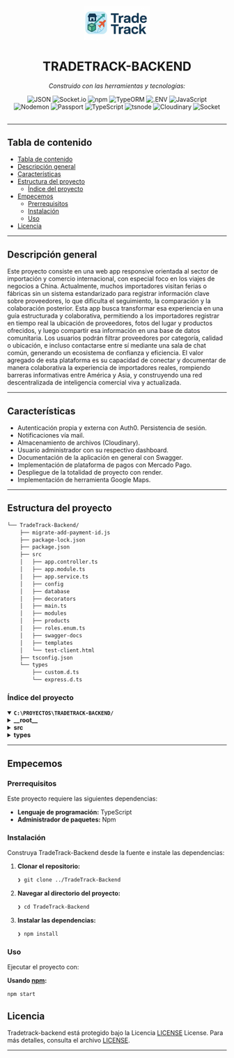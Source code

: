 <div id="top">

<!-- HEADER STYLE: CLASSIC -->
<div align="center">

<img src="/assets/tradeTrack (1).png" width="30%" style="position: relative; top: 0; right: 0;" alt="Project Logo"/>

# TRADETRACK-BACKEND

<em></em>

<!-- BADGES -->
<!-- local repository, no metadata badges. -->

<em>Construido con las herramientas y tecnologías:</em>

<img src="https://img.shields.io/badge/JSON-000000.svg?style=default&logo=JSON&logoColor=white" alt="JSON">
<img src="https://img.shields.io/badge/Socket.io-010101.svg?style=default&logo=socketdotio&logoColor=white" alt="Socket.io">
<img src="https://img.shields.io/badge/npm-CB3837.svg?style=default&logo=npm&logoColor=white" alt="npm">
<img src="https://img.shields.io/badge/TypeORM-FE0803.svg?style=default&logo=TypeORM&logoColor=white" alt="TypeORM">
<img src="https://img.shields.io/badge/.ENV-ECD53F.svg?style=default&logo=dotenv&logoColor=black" alt=".ENV">
<img src="https://img.shields.io/badge/JavaScript-F7DF1E.svg?style=default&logo=JavaScript&logoColor=black" alt="JavaScript">
<br>
<img src="https://img.shields.io/badge/Nodemon-76D04B.svg?style=default&logo=Nodemon&logoColor=white" alt="Nodemon">
<img src="https://img.shields.io/badge/Passport-34E27A.svg?style=default&logo=Passport&logoColor=white" alt="Passport">
<img src="https://img.shields.io/badge/TypeScript-3178C6.svg?style=default&logo=TypeScript&logoColor=white" alt="TypeScript">
<img src="https://img.shields.io/badge/tsnode-3178C6.svg?style=default&logo=ts-node&logoColor=white" alt="tsnode">
<img src="https://img.shields.io/badge/Cloudinary-3448C5.svg?style=default&logo=Cloudinary&logoColor=white" alt="Cloudinary">
<img src="https://img.shields.io/badge/Socket-C93CD7.svg?style=default&logo=Socket&logoColor=white" alt="Socket">

</div>
<br>

---

## Tabla de contenido

- [Tabla de contenido](#table-of-contents)
- [Descripción general](#overview)
- [Características](#features)
- [Estructura del proyecto](#project-structure)
  - [Índice del proyecto](#project-index)
- [Empecemos](#getting-started)
  - [Prerrequisitos](#prerequisites)
  - [Instalación](#installation)
  - [Uso](#usage)
- [Licencia](#license)

---

## Descripción general
Este proyecto consiste en una web app responsive orientada al sector de importación y comercio internacional, con especial foco en los viajes de negocios a China. Actualmente, muchos importadores visitan ferias o fábricas sin un sistema estandarizado para registrar información clave sobre proveedores, lo que dificulta el seguimiento, la comparación y la colaboración posterior. Esta app busca transformar esa experiencia en una guía estructurada y colaborativa, permitiendo a los importadores registrar en tiempo real la ubicación de proveedores, fotos del lugar y productos ofrecidos, y luego compartir esa información en una base de datos comunitaria. Los usuarios podrán filtrar proveedores por categoría, calidad o ubicación, e incluso contactarse entre sí mediante una sala de chat común, generando un ecosistema de confianza y eficiencia. El valor agregado de esta plataforma es su capacidad de conectar y documentar de manera colaborativa la experiencia de importadores reales, rompiendo barreras informativas entre América y Asia, y construyendo una red descentralizada de inteligencia comercial viva y actualizada.

---

## Características

- Autenticación propia y externa con Auth0. Persistencia de sesión.
- Notificaciones vía mail.
- Almacenamiento de archivos (Cloudinary).
- Usuario administrador con su respectivo dashboard.
- Documentación de la aplicación en general con Swagger.
- Implementación de plataforma de pagos con Mercado Pago.
- Despliegue de la totalidad de proyecto con render.
- Implementación de herramienta Google Maps.

---

## Estructura del proyecto

```sh
└── TradeTrack-Backend/
    ├── migrate-add-payment-id.js
    ├── package-lock.json
    ├── package.json
    ├── src
    │   ├── app.controller.ts
    │   ├── app.module.ts
    │   ├── app.service.ts
    │   ├── config
    │   ├── database
    │   ├── decorators
    │   ├── main.ts
    │   ├── modules
    │   ├── products
    │   ├── roles.enum.ts
    │   ├── swagger-docs
    │   ├── templates
    │   └── test-client.html
    ├── tsconfig.json
    └── types
        ├── custom.d.ts
        └── express.d.ts
```

### Índice del proyecto

<details open>
	<summary><b><code>C:\PROYECTOS\TRADETRACK-BACKEND/</code></b></summary>
	<!-- __root__ Submodule -->
	<details>
		<summary><b>__root__</b></summary>
		<blockquote>
			<div class='directory-path' style='padding: 8px 0; color: #666;'>
				<code><b>⦿ __root__</b></code>
			<table style='width: 100%; border-collapse: collapse;'>
			<thead>
				<tr style='background-color: #f8f9fa;'>
					<th style='width: 30%; text-align: left; padding: 8px;'>File Name</th>
					<th style='text-align: left; padding: 8px;'>Summary</th>
				</tr>
			</thead>
				<tr style='border-bottom: 1px solid #eee;'>
					<td style='padding: 8px;'><b><a href='C:\Proyectos\TradeTrack-Backend/blob/master/migrate-add-payment-id.js'>migrate-add-payment-id.js</a></b></td>
					<td style='padding: 8px;'>- The script migrates the <code>subscriptions</code> database table by adding a new column named <code>mercadoPagoPaymentId</code><br>- It connects to a PostgreSQL database, checks for the columns existence, and adds it if necessary<br>- The script manages database connections, providing logging for successful completion or error handling<br>- Its a database migration script within a larger application using TypeORM.</td>
				</tr>
				<tr style='border-bottom: 1px solid #eee;'>
					<td style='padding: 8px;'><b><a href='C:\Proyectos\TradeTrack-Backend/blob/master/package-lock.json'>package-lock.json</a></b></td>
					<td style='padding: 8px;'>- The <code>package-lock.json</code> file manages dependencies for the backend-pi project (version 1.0.0)<br>- It ensures that the project uses specific versions of Node.js packages like NestJS (for building the backend application), and related modules for features such as email sending (@nestjs-modules/mailer), configuration (@nestjs/config), JWT authentication (@nestjs/jwt), and Passport authentication (@nestjs/passport)<br>- This file is crucial for maintaining consistent and reproducible builds across different environments.</td>
				</tr>
				<tr style='border-bottom: 1px solid #eee;'>
					<td style='padding: 8px;'><b><a href='C:\Proyectos\TradeTrack-Backend/blob/master/package.json'>package.json</a></b></td>
					<td style='padding: 8px;'>- Package.json` manages the backend-pi NestJS API project<br>- It defines project metadata, dependencies for building and running the application (including database interaction, authentication, email, and payment processing libraries), and scripts for development tasks like building, testing, and starting the server in various modes (development, production, and debug)<br>- The file ensures consistent project setup and execution across different environments.</td>
				</tr>
				<tr style='border-bottom: 1px solid #eee;'>
					<td style='padding: 8px;'><b><a href='C:\Proyectos\TradeTrack-Backend/blob/master/tsconfig.json'>tsconfig.json</a></b></td>
					<td style='padding: 8px;'>- Tsconfig.json<code> configures the TypeScript compiler for the project<br>- It specifies compilation targets, output directory, module system, and enables features like decorators and source maps<br>- Importantly, it sets up path aliases for easier module referencing within the </code>src<code> directory, leveraging </code>tsconfig-paths` for enhanced development workflow<br>- The configuration ensures efficient and consistent code compilation and execution.</td>
				</tr>
			</table>
		</blockquote>
	</details>
	<!-- src Submodule -->
	<details>
		<summary><b>src</b></summary>
		<blockquote>
			<div class='directory-path' style='padding: 8px 0; color: #666;'>
				<code><b>⦿ src</b></code>
			<table style='width: 100%; border-collapse: collapse;'>
			<thead>
				<tr style='background-color: #f8f9fa;'>
					<th style='width: 30%; text-align: left; padding: 8px;'>File Name</th>
					<th style='text-align: left; padding: 8px;'>Summary</th>
				</tr>
			</thead>
				<tr style='border-bottom: 1px solid #eee;'>
					<td style='padding: 8px;'><b><a href='C:\Proyectos\TradeTrack-Backend/blob/master/src\app.controller.ts'>app.controller.ts</a></b></td>
					<td style='padding: 8px;'>- The <code>AppController</code> serves as the main entry point for the NestJS application<br>- It exposes a root endpoint returning a greeting, sourced from the <code>AppService</code>, and a health check endpoint providing application status, timestamp, and uptime<br>- This controller manages basic application interaction and health monitoring within the overall application architecture.</td>
				</tr>
				<tr style='border-bottom: 1px solid #eee;'>
					<td style='padding: 8px;'><b><a href='C:\Proyectos\TradeTrack-Backend/blob/master/src\app.module.ts'>app.module.ts</a></b></td>
					<td style='padding: 8px;'>- AppModule orchestrates the applications core functionality by importing and configuring essential modules<br>- It establishes database connectivity using TypeORM, sets up email services via MailerModule, and integrates various feature modules like user management, trips, payments, and notifications<br>- The module also manages global configuration and dependency injection for the entire NestJS application.</td>
				</tr>
				<tr style='border-bottom: 1px solid #eee;'>
					<td style='padding: 8px;'><b><a href='C:\Proyectos\TradeTrack-Backend/blob/master/src\app.service.ts'>app.service.ts</a></b></td>
					<td style='padding: 8px;'>- The <code>AppService</code> provides core API functionality for the NestJS-based Backend PI application<br>- It offers a welcome message and returns application metadata, including name, version, description, and the technologies used in its construction<br>- This service acts as a central point for retrieving basic information about the application.</td>
				</tr>
				<tr style='border-bottom: 1px solid #eee;'>
					<td style='padding: 8px;'><b><a href='C:\Proyectos\TradeTrack-Backend/blob/master/src\main.ts'>main.ts</a></b></td>
					<td style='padding: 8px;'>- The <code>src/main.ts</code> file bootstraps the NestJS application<br>- It initializes the application module, configures Swagger for API documentation, enables CORS for cross-origin requests, and sets up global validation using a validation pipe<br>- Finally, it starts the server, listening on a specified port and logging access information<br>- This file acts as the entry point for the entire backend application.</td>
				</tr>
				<tr style='border-bottom: 1px solid #eee;'>
					<td style='padding: 8px;'><b><a href='C:\Proyectos\TradeTrack-Backend/blob/master/src\roles.enum.ts'>roles.enum.ts</a></b></td>
					<td style='padding: 8px;'>- The <code>roles.enum.ts</code> file defines user roles within the application<br>- It establishes <code>User</code> and <code>Admin</code> roles, providing a central, easily accessible definition for role-based access control throughout the applications codebase<br>- This ensures consistent and maintainable role management across different modules and features.</td>
				</tr>
				<tr style='border-bottom: 1px solid #eee;'>
					<td style='padding: 8px;'><b><a href='C:\Proyectos\TradeTrack-Backend/blob/master/src\test-client.html'>test-client.html</a></b></td>
					<td style='padding: 8px;'>- A simple HTML client establishes a real-time connection to a server, likely for a notification system<br>- Upon connection, it registers a user ID and subsequently receives and displays notifications sent from the server, providing a basic test interface for the notification functionality within the broader application architecture<br>- The alert functionality serves as immediate visual feedback for testing purposes.</td>
				</tr>
			</table>
			<!-- config Submodule -->
			<details>
				<summary><b>config</b></summary>
				<blockquote>
					<div class='directory-path' style='padding: 8px 0; color: #666;'>
						<code><b>⦿ src.config</b></code>
					<table style='width: 100%; border-collapse: collapse;'>
					<thead>
						<tr style='background-color: #f8f9fa;'>
							<th style='width: 30%; text-align: left; padding: 8px;'>File Name</th>
							<th style='text-align: left; padding: 8px;'>Summary</th>
						</tr>
					</thead>
						<tr style='border-bottom: 1px solid #eee;'>
							<td style='padding: 8px;'><b><a href='C:\Proyectos\TradeTrack-Backend/blob/master/src\config\cloudinary.ts'>cloudinary.ts</a></b></td>
							<td style='padding: 8px;'>- CloudinaryConfig provides Cloudinary cloud storage integration for the application<br>- It uses environment variables from <code>development.env</code> to configure the Cloudinary client library<br>- This setup facilitates image and media uploads and management within the applications infrastructure, leveraging Cloudinarys services for storage and delivery<br>- The configuration is exposed as a dependency injection module, making it readily accessible throughout the application.</td>
						</tr>
						<tr style='border-bottom: 1px solid #eee;'>
							<td style='padding: 8px;'><b><a href='C:\Proyectos\TradeTrack-Backend/blob/master/src\config\database.config.ts'>database.config.ts</a></b></td>
							<td style='padding: 8px;'>- The <code>database.config.ts</code> file configures and establishes a connection to a PostgreSQL database<br>- It uses environment variables for credentials and TypeORM for database interaction, automatically loading entities and synchronizing the schema<br>- This configuration is registered within a NestJS application, providing database access throughout the application.</td>
						</tr>
						<tr style='border-bottom: 1px solid #eee;'>
							<td style='padding: 8px;'><b><a href='C:\Proyectos\TradeTrack-Backend/blob/master/src\config\mail.config.ts'>mail.config.ts</a></b></td>
							<td style='padding: 8px;'>- Mail configuration parameters are defined for the NestJS application<br>- It centralizes email settings, specifying the SMTP server, authentication credentials, sender address, and Handlebars template location<br>- These settings enable email functionality throughout the application, likely for user notifications or other communication needs<br>- Environment variables are used for flexible configuration.</td>
						</tr>
					</table>
				</blockquote>
			</details>
			<!-- database Submodule -->
			<details>
				<summary><b>database</b></summary>
				<blockquote>
					<div class='directory-path' style='padding: 8px 0; color: #666;'>
						<code><b>⦿ src.database</b></code>
					<table style='width: 100%; border-collapse: collapse;'>
					<thead>
						<tr style='background-color: #f8f9fa;'>
							<th style='width: 30%; text-align: left; padding: 8px;'>File Name</th>
							<th style='text-align: left; padding: 8px;'>Summary</th>
						</tr>
					</thead>
						<tr style='border-bottom: 1px solid #eee;'>
							<td style='padding: 8px;'><b><a href='C:\Proyectos\TradeTrack-Backend/blob/master/src\database\data-source.ts'>data-source.ts</a></b></td>
							<td style='padding: 8px;'>- AppDataSource establishes the connection to the PostgreSQL database<br>- It configures database credentials from environment variables, specifies entity and migration locations, and enables logging<br>- Importantly, it disables automatic synchronization to maintain database schema control, using migrations instead<br>- Production environments utilize SSL with relaxed certificate validation<br>- The module exports this data source for use throughout the application.</td>
						</tr>
					</table>
				</blockquote>
			</details>
			<!-- decorators Submodule -->
			<details>
				<summary><b>decorators</b></summary>
				<blockquote>
					<div class='directory-path' style='padding: 8px 0; color: #666;'>
						<code><b>⦿ src.decorators</b></code>
					<table style='width: 100%; border-collapse: collapse;'>
					<thead>
						<tr style='background-color: #f8f9fa;'>
							<th style='width: 30%; text-align: left; padding: 8px;'>File Name</th>
							<th style='text-align: left; padding: 8px;'>Summary</th>
						</tr>
					</thead>
						<tr style='border-bottom: 1px solid #eee;'>
							<td style='padding: 8px;'><b><a href='C:\Proyectos\TradeTrack-Backend/blob/master/src\decorators\roles.decorator.ts'>roles.decorator.ts</a></b></td>
							<td style='padding: 8px;'>- The <code>roles.decorator.ts</code> file provides a decorator function for NestJS applications<br>- It facilitates role-based access control by associating specific roles with routes or controllers<br>- This decorator uses metadata to store role information, enabling authorization mechanisms to verify user permissions against defined roles within the applications overall security architecture.</td>
						</tr>
					</table>
				</blockquote>
			</details>
			<!-- modules Submodule -->
			<details>
				<summary><b>modules</b></summary>
				<blockquote>
					<div class='directory-path' style='padding: 8px 0; color: #666;'>
						<code><b>⦿ src.modules</b></code>
					<!-- auth Submodule -->
					<details>
						<summary><b>auth</b></summary>
						<blockquote>
							<div class='directory-path' style='padding: 8px 0; color: #666;'>
								<code><b>⦿ src.modules.auth</b></code>
							<table style='width: 100%; border-collapse: collapse;'>
							<thead>
								<tr style='background-color: #f8f9fa;'>
									<th style='width: 30%; text-align: left; padding: 8px;'>File Name</th>
									<th style='text-align: left; padding: 8px;'>Summary</th>
								</tr>
							</thead>
								<tr style='border-bottom: 1px solid #eee;'>
									<td style='padding: 8px;'><b><a href='C:\Proyectos\TradeTrack-Backend/blob/master/src\modules\auth\auth.controller.ts'>auth.controller.ts</a></b></td>
									<td style='padding: 8px;'>- The AuthController manages user authentication<br>- It provides endpoints for user registration and login, protected profile access, and various testing functionalities for Auth0 integration, including token debugging and validation<br>- These endpoints utilize different authentication guards and leverage the AuthService for core authentication logic<br>- The controller also offers simple health checks.</td>
								</tr>
								<tr style='border-bottom: 1px solid #eee;'>
									<td style='padding: 8px;'><b><a href='C:\Proyectos\TradeTrack-Backend/blob/master/src\modules\auth\auth.module.ts'>auth.module.ts</a></b></td>
									<td style='padding: 8px;'>Code>❯ REPLACE-ME</code></td>
								</tr>
								<tr style='border-bottom: 1px solid #eee;'>
									<td style='padding: 8px;'><b><a href='C:\Proyectos\TradeTrack-Backend/blob/master/src\modules\auth\auth.service.ts'>auth.service.ts</a></b></td>
									<td style='padding: 8px;'>- The <code>auth.service.ts</code> module handles user authentication and registration<br>- It securely registers new users, verifying usernames and hashing passwords, and automatically creates welcome subscriptions and sends welcome emails<br>- Login functionality verifies credentials, issues JWTs, and optionally sends welcome emails and initiates trip notifications via a gateway<br>- The service interacts with user, subscription, trip, and notification services.</td>
								</tr>
								<tr style='border-bottom: 1px solid #eee;'>
									<td style='padding: 8px;'><b><a href='C:\Proyectos\TradeTrack-Backend/blob/master/src\modules\auth\auth0.strategy.ts'>auth0.strategy.ts</a></b></td>
									<td style='padding: 8px;'>Code>❯ REPLACE-ME</code></td>
								</tr>
								<tr style='border-bottom: 1px solid #eee;'>
									<td style='padding: 8px;'><b><a href='C:\Proyectos\TradeTrack-Backend/blob/master/src\modules\auth\email.service.ts'>email.service.ts</a></b></td>
									<td style='padding: 8px;'>Code>❯ REPLACE-ME</code></td>
								</tr>
								<tr style='border-bottom: 1px solid #eee;'>
									<td style='padding: 8px;'><b><a href='C:\Proyectos\TradeTrack-Backend/blob/master/src\modules\auth\jwt.strategy.ts'>jwt.strategy.ts</a></b></td>
									<td style='padding: 8px;'>Code>❯ REPLACE-ME</code></td>
								</tr>
								<tr style='border-bottom: 1px solid #eee;'>
									<td style='padding: 8px;'><b><a href='C:\Proyectos\TradeTrack-Backend/blob/master/src\modules\auth\multi-auth.guard.ts'>multi-auth.guard.ts</a></b></td>
									<td style='padding: 8px;'>Code>❯ REPLACE-ME</code></td>
								</tr>
								<tr style='border-bottom: 1px solid #eee;'>
									<td style='padding: 8px;'><b><a href='C:\Proyectos\TradeTrack-Backend/blob/master/src\modules\auth\roles.guard.ts'>roles.guard.ts</a></b></td>
									<td style='padding: 8px;'>Code>❯ REPLACE-ME</code></td>
								</tr>
							</table>
							<!-- dto Submodule -->
							<details>
								<summary><b>dto</b></summary>
								<blockquote>
									<div class='directory-path' style='padding: 8px 0; color: #666;'>
										<code><b>⦿ src.modules.auth.dto</b></code>
									<table style='width: 100%; border-collapse: collapse;'>
									<thead>
										<tr style='background-color: #f8f9fa;'>
											<th style='width: 30%; text-align: left; padding: 8px;'>File Name</th>
											<th style='text-align: left; padding: 8px;'>Summary</th>
										</tr>
									</thead>
										<tr style='border-bottom: 1px solid #eee;'>
											<td style='padding: 8px;'><b><a href='C:\Proyectos\TradeTrack-Backend/blob/master/src\modules\auth\dto\login-user.dto.ts'>login-user.dto.ts</a></b></td>
											<td style='padding: 8px;'>Code>❯ REPLACE-ME</code></td>
										</tr>
										<tr style='border-bottom: 1px solid #eee;'>
											<td style='padding: 8px;'><b><a href='C:\Proyectos\TradeTrack-Backend/blob/master/src\modules\auth\dto\register-user.dto.ts'>register-user.dto.ts</a></b></td>
											<td style='padding: 8px;'>Code>❯ REPLACE-ME</code></td>
										</tr>
									</table>
								</blockquote>
							</details>
						</blockquote>
					</details>
					<!-- file-upload Submodule -->
					<details>
						<summary><b>file-upload</b></summary>
						<blockquote>
							<div class='directory-path' style='padding: 8px 0; color: #666;'>
								<code><b>⦿ src.modules.file-upload</b></code>
							<table style='width: 100%; border-collapse: collapse;'>
							<thead>
								<tr style='background-color: #f8f9fa;'>
									<th style='width: 30%; text-align: left; padding: 8px;'>File Name</th>
									<th style='text-align: left; padding: 8px;'>Summary</th>
								</tr>
							</thead>
								<tr style='border-bottom: 1px solid #eee;'>
									<td style='padding: 8px;'><b><a href='C:\Proyectos\TradeTrack-Backend/blob/master/src\modules\file-upload\file-upload.controller.ts'>file-upload.controller.ts</a></b></td>
									<td style='padding: 8px;'>Code>❯ REPLACE-ME</code></td>
								</tr>
								<tr style='border-bottom: 1px solid #eee;'>
									<td style='padding: 8px;'><b><a href='C:\Proyectos\TradeTrack-Backend/blob/master/src\modules\file-upload\file-upload.module.ts'>file-upload.module.ts</a></b></td>
									<td style='padding: 8px;'>Code>❯ REPLACE-ME</code></td>
								</tr>
								<tr style='border-bottom: 1px solid #eee;'>
									<td style='padding: 8px;'><b><a href='C:\Proyectos\TradeTrack-Backend/blob/master/src\modules\file-upload\file-upload.service.ts'>file-upload.service.ts</a></b></td>
									<td style='padding: 8px;'>Code>❯ REPLACE-ME</code></td>
								</tr>
								<tr style='border-bottom: 1px solid #eee;'>
									<td style='padding: 8px;'><b><a href='C:\Proyectos\TradeTrack-Backend/blob/master/src\modules\file-upload\file.upload.repository.ts'>file.upload.repository.ts</a></b></td>
									<td style='padding: 8px;'>Code>❯ REPLACE-ME</code></td>
								</tr>
							</table>
						</blockquote>
					</details>
					<!-- notifications Submodule -->
					<details>
						<summary><b>notifications</b></summary>
						<blockquote>
							<div class='directory-path' style='padding: 8px 0; color: #666;'>
								<code><b>⦿ src.modules.notifications</b></code>
							<table style='width: 100%; border-collapse: collapse;'>
							<thead>
								<tr style='background-color: #f8f9fa;'>
									<th style='width: 30%; text-align: left; padding: 8px;'>File Name</th>
									<th style='text-align: left; padding: 8px;'>Summary</th>
								</tr>
							</thead>
								<tr style='border-bottom: 1px solid #eee;'>
									<td style='padding: 8px;'><b><a href='C:\Proyectos\TradeTrack-Backend/blob/master/src\modules\notifications\notifications.gateway.ts'>notifications.gateway.ts</a></b></td>
									<td style='padding: 8px;'>Code>❯ REPLACE-ME</code></td>
								</tr>
								<tr style='border-bottom: 1px solid #eee;'>
									<td style='padding: 8px;'><b><a href='C:\Proyectos\TradeTrack-Backend/blob/master/src\modules\notifications\notifications.module.ts'>notifications.module.ts</a></b></td>
									<td style='padding: 8px;'>Code>❯ REPLACE-ME</code></td>
								</tr>
							</table>
						</blockquote>
					</details>
					<!-- payments Submodule -->
					<details>
						<summary><b>payments</b></summary>
						<blockquote>
							<div class='directory-path' style='padding: 8px 0; color: #666;'>
								<code><b>⦿ src.modules.payments</b></code>
							<table style='width: 100%; border-collapse: collapse;'>
							<thead>
								<tr style='background-color: #f8f9fa;'>
									<th style='width: 30%; text-align: left; padding: 8px;'>File Name</th>
									<th style='text-align: left; padding: 8px;'>Summary</th>
								</tr>
							</thead>
								<tr style='border-bottom: 1px solid #eee;'>
									<td style='padding: 8px;'><b><a href='C:\Proyectos\TradeTrack-Backend/blob/master/src\modules\payments\mercadopago.provider.ts'>mercadopago.provider.ts</a></b></td>
									<td style='padding: 8px;'>Code>❯ REPLACE-ME</code></td>
								</tr>
								<tr style='border-bottom: 1px solid #eee;'>
									<td style='padding: 8px;'><b><a href='C:\Proyectos\TradeTrack-Backend/blob/master/src\modules\payments\payments.controller.ts'>payments.controller.ts</a></b></td>
									<td style='padding: 8px;'>Code>❯ REPLACE-ME</code></td>
								</tr>
								<tr style='border-bottom: 1px solid #eee;'>
									<td style='padding: 8px;'><b><a href='C:\Proyectos\TradeTrack-Backend/blob/master/src\modules\payments\payments.module.ts'>payments.module.ts</a></b></td>
									<td style='padding: 8px;'>Code>❯ REPLACE-ME</code></td>
								</tr>
								<tr style='border-bottom: 1px solid #eee;'>
									<td style='padding: 8px;'><b><a href='C:\Proyectos\TradeTrack-Backend/blob/master/src\modules\payments\payments.service.ts'>payments.service.ts</a></b></td>
									<td style='padding: 8px;'>Code>❯ REPLACE-ME</code></td>
								</tr>
								<tr style='border-bottom: 1px solid #eee;'>
									<td style='padding: 8px;'><b><a href='C:\Proyectos\TradeTrack-Backend/blob/master/src\modules\payments\webhook.controller.ts'>webhook.controller.ts</a></b></td>
									<td style='padding: 8px;'>Code>❯ REPLACE-ME</code></td>
								</tr>
							</table>
							<!-- dtos Submodule -->
							<details>
								<summary><b>dtos</b></summary>
								<blockquote>
									<div class='directory-path' style='padding: 8px 0; color: #666;'>
										<code><b>⦿ src.modules.payments.dtos</b></code>
									<table style='width: 100%; border-collapse: collapse;'>
									<thead>
										<tr style='background-color: #f8f9fa;'>
											<th style='width: 30%; text-align: left; padding: 8px;'>File Name</th>
											<th style='text-align: left; padding: 8px;'>Summary</th>
										</tr>
									</thead>
										<tr style='border-bottom: 1px solid #eee;'>
											<td style='padding: 8px;'><b><a href='C:\Proyectos\TradeTrack-Backend/blob/master/src\modules\payments\dtos\create-subscription.dto.ts'>create-subscription.dto.ts</a></b></td>
											<td style='padding: 8px;'>Code>❯ REPLACE-ME</code></td>
										</tr>
									</table>
								</blockquote>
							</details>
							<!-- Entities Submodule -->
							<details>
								<summary><b>Entities</b></summary>
								<blockquote>
									<div class='directory-path' style='padding: 8px 0; color: #666;'>
										<code><b>⦿ src.modules.payments.Entities</b></code>
									<table style='width: 100%; border-collapse: collapse;'>
									<thead>
										<tr style='background-color: #f8f9fa;'>
											<th style='width: 30%; text-align: left; padding: 8px;'>File Name</th>
											<th style='text-align: left; padding: 8px;'>Summary</th>
										</tr>
									</thead>
										<tr style='border-bottom: 1px solid #eee;'>
											<td style='padding: 8px;'><b><a href='C:\Proyectos\TradeTrack-Backend/blob/master/src\modules\payments\Entities\subscription.entity.ts'>subscription.entity.ts</a></b></td>
											<td style='padding: 8px;'>Code>❯ REPLACE-ME</code></td>
										</tr>
									</table>
								</blockquote>
							</details>
						</blockquote>
					</details>
					<!-- providers Submodule -->
					<details>
						<summary><b>providers</b></summary>
						<blockquote>
							<div class='directory-path' style='padding: 8px 0; color: #666;'>
								<code><b>⦿ src.modules.providers</b></code>
							<table style='width: 100%; border-collapse: collapse;'>
							<thead>
								<tr style='background-color: #f8f9fa;'>
									<th style='width: 30%; text-align: left; padding: 8px;'>File Name</th>
									<th style='text-align: left; padding: 8px;'>Summary</th>
								</tr>
							</thead>
								<tr style='border-bottom: 1px solid #eee;'>
									<td style='padding: 8px;'><b><a href='C:\Proyectos\TradeTrack-Backend/blob/master/src\modules\providers\providers-pictures.controller.ts'>providers-pictures.controller.ts</a></b></td>
									<td style='padding: 8px;'>Code>❯ REPLACE-ME</code></td>
								</tr>
								<tr style='border-bottom: 1px solid #eee;'>
									<td style='padding: 8px;'><b><a href='C:\Proyectos\TradeTrack-Backend/blob/master/src\modules\providers\providers-pictures.service.ts'>providers-pictures.service.ts</a></b></td>
									<td style='padding: 8px;'>Code>❯ REPLACE-ME</code></td>
								</tr>
								<tr style='border-bottom: 1px solid #eee;'>
									<td style='padding: 8px;'><b><a href='C:\Proyectos\TradeTrack-Backend/blob/master/src\modules\providers\providers.controller.ts'>providers.controller.ts</a></b></td>
									<td style='padding: 8px;'>Code>❯ REPLACE-ME</code></td>
								</tr>
								<tr style='border-bottom: 1px solid #eee;'>
									<td style='padding: 8px;'><b><a href='C:\Proyectos\TradeTrack-Backend/blob/master/src\modules\providers\providers.module.ts'>providers.module.ts</a></b></td>
									<td style='padding: 8px;'>Code>❯ REPLACE-ME</code></td>
								</tr>
								<tr style='border-bottom: 1px solid #eee;'>
									<td style='padding: 8px;'><b><a href='C:\Proyectos\TradeTrack-Backend/blob/master/src\modules\providers\providers.service.ts'>providers.service.ts</a></b></td>
									<td style='padding: 8px;'>Code>❯ REPLACE-ME</code></td>
								</tr>
							</table>
							<!-- dtos Submodule -->
							<details>
								<summary><b>dtos</b></summary>
								<blockquote>
									<div class='directory-path' style='padding: 8px 0; color: #666;'>
										<code><b>⦿ src.modules.providers.dtos</b></code>
									<table style='width: 100%; border-collapse: collapse;'>
									<thead>
										<tr style='background-color: #f8f9fa;'>
											<th style='width: 30%; text-align: left; padding: 8px;'>File Name</th>
											<th style='text-align: left; padding: 8px;'>Summary</th>
										</tr>
									</thead>
										<tr style='border-bottom: 1px solid #eee;'>
											<td style='padding: 8px;'><b><a href='C:\Proyectos\TradeTrack-Backend/blob/master/src\modules\providers\dtos\create-provider-picture.dto.ts'>create-provider-picture.dto.ts</a></b></td>
											<td style='padding: 8px;'>Code>❯ REPLACE-ME</code></td>
										</tr>
										<tr style='border-bottom: 1px solid #eee;'>
											<td style='padding: 8px;'><b><a href='C:\Proyectos\TradeTrack-Backend/blob/master/src\modules\providers\dtos\create-provider.dto.ts'>create-provider.dto.ts</a></b></td>
											<td style='padding: 8px;'>Code>❯ REPLACE-ME</code></td>
										</tr>
										<tr style='border-bottom: 1px solid #eee;'>
											<td style='padding: 8px;'><b><a href='C:\Proyectos\TradeTrack-Backend/blob/master/src\modules\providers\dtos\reorder-provider-picture.dto.ts'>reorder-provider-picture.dto.ts</a></b></td>
											<td style='padding: 8px;'>Code>❯ REPLACE-ME</code></td>
										</tr>
										<tr style='border-bottom: 1px solid #eee;'>
											<td style='padding: 8px;'><b><a href='C:\Proyectos\TradeTrack-Backend/blob/master/src\modules\providers\dtos\reorder-provider-pictures.dto.ts'>reorder-provider-pictures.dto.ts</a></b></td>
											<td style='padding: 8px;'>Code>❯ REPLACE-ME</code></td>
										</tr>
										<tr style='border-bottom: 1px solid #eee;'>
											<td style='padding: 8px;'><b><a href='C:\Proyectos\TradeTrack-Backend/blob/master/src\modules\providers\dtos\update-provider.dto.ts'>update-provider.dto.ts</a></b></td>
											<td style='padding: 8px;'>Code>❯ REPLACE-ME</code></td>
										</tr>
									</table>
								</blockquote>
							</details>
							<!-- Entities Submodule -->
							<details>
								<summary><b>Entities</b></summary>
								<blockquote>
									<div class='directory-path' style='padding: 8px 0; color: #666;'>
										<code><b>⦿ src.modules.providers.Entities</b></code>
									<table style='width: 100%; border-collapse: collapse;'>
									<thead>
										<tr style='background-color: #f8f9fa;'>
											<th style='width: 30%; text-align: left; padding: 8px;'>File Name</th>
											<th style='text-align: left; padding: 8px;'>Summary</th>
										</tr>
									</thead>
										<tr style='border-bottom: 1px solid #eee;'>
											<td style='padding: 8px;'><b><a href='C:\Proyectos\TradeTrack-Backend/blob/master/src\modules\providers\Entities\provider-pictures.entity.ts'>provider-pictures.entity.ts</a></b></td>
											<td style='padding: 8px;'>Code>❯ REPLACE-ME</code></td>
										</tr>
										<tr style='border-bottom: 1px solid #eee;'>
											<td style='padding: 8px;'><b><a href='C:\Proyectos\TradeTrack-Backend/blob/master/src\modules\providers\Entities\provider.entity.ts'>provider.entity.ts</a></b></td>
											<td style='padding: 8px;'>Code>❯ REPLACE-ME</code></td>
										</tr>
									</table>
								</blockquote>
							</details>
						</blockquote>
					</details>
					<!-- subscriptions Submodule -->
					<details>
						<summary><b>subscriptions</b></summary>
						<blockquote>
							<div class='directory-path' style='padding: 8px 0; color: #666;'>
								<code><b>⦿ src.modules.subscriptions</b></code>
							<table style='width: 100%; border-collapse: collapse;'>
							<thead>
								<tr style='background-color: #f8f9fa;'>
									<th style='width: 30%; text-align: left; padding: 8px;'>File Name</th>
									<th style='text-align: left; padding: 8px;'>Summary</th>
								</tr>
							</thead>
								<tr style='border-bottom: 1px solid #eee;'>
									<td style='padding: 8px;'><b><a href='C:\Proyectos\TradeTrack-Backend/blob/master/src\modules\subscriptions\subscriptions.controller.ts'>subscriptions.controller.ts</a></b></td>
									<td style='padding: 8px;'>Code>❯ REPLACE-ME</code></td>
								</tr>
								<tr style='border-bottom: 1px solid #eee;'>
									<td style='padding: 8px;'><b><a href='C:\Proyectos\TradeTrack-Backend/blob/master/src\modules\subscriptions\subscriptions.module.ts'>subscriptions.module.ts</a></b></td>
									<td style='padding: 8px;'>Code>❯ REPLACE-ME</code></td>
								</tr>
								<tr style='border-bottom: 1px solid #eee;'>
									<td style='padding: 8px;'><b><a href='C:\Proyectos\TradeTrack-Backend/blob/master/src\modules\subscriptions\subscriptions.service.ts'>subscriptions.service.ts</a></b></td>
									<td style='padding: 8px;'>Code>❯ REPLACE-ME</code></td>
								</tr>
							</table>
							<!-- dtos Submodule -->
							<details>
								<summary><b>dtos</b></summary>
								<blockquote>
									<div class='directory-path' style='padding: 8px 0; color: #666;'>
										<code><b>⦿ src.modules.subscriptions.dtos</b></code>
									<table style='width: 100%; border-collapse: collapse;'>
									<thead>
										<tr style='background-color: #f8f9fa;'>
											<th style='width: 30%; text-align: left; padding: 8px;'>File Name</th>
											<th style='text-align: left; padding: 8px;'>Summary</th>
										</tr>
									</thead>
										<tr style='border-bottom: 1px solid #eee;'>
											<td style='padding: 8px;'><b><a href='C:\Proyectos\TradeTrack-Backend/blob/master/src\modules\subscriptions\dtos\subscription-response.dto.ts'>subscription-response.dto.ts</a></b></td>
											<td style='padding: 8px;'>Code>❯ REPLACE-ME</code></td>
										</tr>
									</table>
								</blockquote>
							</details>
						</blockquote>
					</details>
					<!-- trips Submodule -->
					<details>
						<summary><b>trips</b></summary>
						<blockquote>
							<div class='directory-path' style='padding: 8px 0; color: #666;'>
								<code><b>⦿ src.modules.trips</b></code>
							<table style='width: 100%; border-collapse: collapse;'>
							<thead>
								<tr style='background-color: #f8f9fa;'>
									<th style='width: 30%; text-align: left; padding: 8px;'>File Name</th>
									<th style='text-align: left; padding: 8px;'>Summary</th>
								</tr>
							</thead>
								<tr style='border-bottom: 1px solid #eee;'>
									<td style='padding: 8px;'><b><a href='C:\Proyectos\TradeTrack-Backend/blob/master/src\modules\trips\trip.entity.ts'>trip.entity.ts</a></b></td>
									<td style='padding: 8px;'>Code>❯ REPLACE-ME</code></td>
								</tr>
								<tr style='border-bottom: 1px solid #eee;'>
									<td style='padding: 8px;'><b><a href='C:\Proyectos\TradeTrack-Backend/blob/master/src\modules\trips\trips.controller.ts'>trips.controller.ts</a></b></td>
									<td style='padding: 8px;'>Code>❯ REPLACE-ME</code></td>
								</tr>
								<tr style='border-bottom: 1px solid #eee;'>
									<td style='padding: 8px;'><b><a href='C:\Proyectos\TradeTrack-Backend/blob/master/src\modules\trips\trips.module.ts'>trips.module.ts</a></b></td>
									<td style='padding: 8px;'>Code>❯ REPLACE-ME</code></td>
								</tr>
								<tr style='border-bottom: 1px solid #eee;'>
									<td style='padding: 8px;'><b><a href='C:\Proyectos\TradeTrack-Backend/blob/master/src\modules\trips\trips.service.ts'>trips.service.ts</a></b></td>
									<td style='padding: 8px;'>Code>❯ REPLACE-ME</code></td>
								</tr>
							</table>
							<!-- dtos Submodule -->
							<details>
								<summary><b>dtos</b></summary>
								<blockquote>
									<div class='directory-path' style='padding: 8px 0; color: #666;'>
										<code><b>⦿ src.modules.trips.dtos</b></code>
									<table style='width: 100%; border-collapse: collapse;'>
									<thead>
										<tr style='background-color: #f8f9fa;'>
											<th style='width: 30%; text-align: left; padding: 8px;'>File Name</th>
											<th style='text-align: left; padding: 8px;'>Summary</th>
										</tr>
									</thead>
										<tr style='border-bottom: 1px solid #eee;'>
											<td style='padding: 8px;'><b><a href='C:\Proyectos\TradeTrack-Backend/blob/master/src\modules\trips\dtos\trip.dto.ts'>trip.dto.ts</a></b></td>
											<td style='padding: 8px;'>Code>❯ REPLACE-ME</code></td>
										</tr>
										<tr style='border-bottom: 1px solid #eee;'>
											<td style='padding: 8px;'><b><a href='C:\Proyectos\TradeTrack-Backend/blob/master/src\modules\trips\dtos\update-trip.dto.ts'>update-trip.dto.ts</a></b></td>
											<td style='padding: 8px;'>Code>❯ REPLACE-ME</code></td>
										</tr>
									</table>
								</blockquote>
							</details>
						</blockquote>
					</details>
					<!-- users Submodule -->
					<details>
						<summary><b>users</b></summary>
						<blockquote>
							<div class='directory-path' style='padding: 8px 0; color: #666;'>
								<code><b>⦿ src.modules.users</b></code>
							<table style='width: 100%; border-collapse: collapse;'>
							<thead>
								<tr style='background-color: #f8f9fa;'>
									<th style='width: 30%; text-align: left; padding: 8px;'>File Name</th>
									<th style='text-align: left; padding: 8px;'>Summary</th>
								</tr>
							</thead>
								<tr style='border-bottom: 1px solid #eee;'>
									<td style='padding: 8px;'><b><a href='C:\Proyectos\TradeTrack-Backend/blob/master/src\modules\users\user.entity.ts'>user.entity.ts</a></b></td>
									<td style='padding: 8px;'>Code>❯ REPLACE-ME</code></td>
								</tr>
								<tr style='border-bottom: 1px solid #eee;'>
									<td style='padding: 8px;'><b><a href='C:\Proyectos\TradeTrack-Backend/blob/master/src\modules\users\users.controller.ts'>users.controller.ts</a></b></td>
									<td style='padding: 8px;'>Code>❯ REPLACE-ME</code></td>
								</tr>
								<tr style='border-bottom: 1px solid #eee;'>
									<td style='padding: 8px;'><b><a href='C:\Proyectos\TradeTrack-Backend/blob/master/src\modules\users\users.module.ts'>users.module.ts</a></b></td>
									<td style='padding: 8px;'>Code>❯ REPLACE-ME</code></td>
								</tr>
								<tr style='border-bottom: 1px solid #eee;'>
									<td style='padding: 8px;'><b><a href='C:\Proyectos\TradeTrack-Backend/blob/master/src\modules\users\users.service.ts'>users.service.ts</a></b></td>
									<td style='padding: 8px;'>Code>❯ REPLACE-ME</code></td>
								</tr>
							</table>
							<!-- dto Submodule -->
							<details>
								<summary><b>dto</b></summary>
								<blockquote>
									<div class='directory-path' style='padding: 8px 0; color: #666;'>
										<code><b>⦿ src.modules.users.dto</b></code>
									<table style='width: 100%; border-collapse: collapse;'>
									<thead>
										<tr style='background-color: #f8f9fa;'>
											<th style='width: 30%; text-align: left; padding: 8px;'>File Name</th>
											<th style='text-align: left; padding: 8px;'>Summary</th>
										</tr>
									</thead>
										<tr style='border-bottom: 1px solid #eee;'>
											<td style='padding: 8px;'><b><a href='C:\Proyectos\TradeTrack-Backend/blob/master/src\modules\users\dto\create-user.dto.ts'>create-user.dto.ts</a></b></td>
											<td style='padding: 8px;'>Code>❯ REPLACE-ME</code></td>
										</tr>
										<tr style='border-bottom: 1px solid #eee;'>
											<td style='padding: 8px;'><b><a href='C:\Proyectos\TradeTrack-Backend/blob/master/src\modules\users\dto\update-users.dto.ts'>update-users.dto.ts</a></b></td>
											<td style='padding: 8px;'>Code>❯ REPLACE-ME</code></td>
										</tr>
									</table>
								</blockquote>
							</details>
						</blockquote>
					</details>
				</blockquote>
			</details>
			<!-- products Submodule -->
			<details>
				<summary><b>products</b></summary>
				<blockquote>
					<div class='directory-path' style='padding: 8px 0; color: #666;'>
						<code><b>⦿ src.products</b></code>
					<table style='width: 100%; border-collapse: collapse;'>
					<thead>
						<tr style='background-color: #f8f9fa;'>
							<th style='width: 30%; text-align: left; padding: 8px;'>File Name</th>
							<th style='text-align: left; padding: 8px;'>Summary</th>
						</tr>
					</thead>
						<tr style='border-bottom: 1px solid #eee;'>
							<td style='padding: 8px;'><b><a href='C:\Proyectos\TradeTrack-Backend/blob/master/src\products\products.controller.ts'>products.controller.ts</a></b></td>
							<td style='padding: 8px;'>Code>❯ REPLACE-ME</code></td>
						</tr>
						<tr style='border-bottom: 1px solid #eee;'>
							<td style='padding: 8px;'><b><a href='C:\Proyectos\TradeTrack-Backend/blob/master/src\products\products.module.ts'>products.module.ts</a></b></td>
							<td style='padding: 8px;'>Code>❯ REPLACE-ME</code></td>
						</tr>
						<tr style='border-bottom: 1px solid #eee;'>
							<td style='padding: 8px;'><b><a href='C:\Proyectos\TradeTrack-Backend/blob/master/src\products\products.service.ts'>products.service.ts</a></b></td>
							<td style='padding: 8px;'>Code>❯ REPLACE-ME</code></td>
						</tr>
					</table>
					<!-- dto Submodule -->
					<details>
						<summary><b>dto</b></summary>
						<blockquote>
							<div class='directory-path' style='padding: 8px 0; color: #666;'>
								<code><b>⦿ src.products.dto</b></code>
							<table style='width: 100%; border-collapse: collapse;'>
							<thead>
								<tr style='background-color: #f8f9fa;'>
									<th style='width: 30%; text-align: left; padding: 8px;'>File Name</th>
									<th style='text-align: left; padding: 8px;'>Summary</th>
								</tr>
							</thead>
								<tr style='border-bottom: 1px solid #eee;'>
									<td style='padding: 8px;'><b><a href='C:\Proyectos\TradeTrack-Backend/blob/master/src\products\dto\create-product-picture.dto.ts'>create-product-picture.dto.ts</a></b></td>
									<td style='padding: 8px;'>Code>❯ REPLACE-ME</code></td>
								</tr>
								<tr style='border-bottom: 1px solid #eee;'>
									<td style='padding: 8px;'><b><a href='C:\Proyectos\TradeTrack-Backend/blob/master/src\products\dto\create-product.dto.ts'>create-product.dto.ts</a></b></td>
									<td style='padding: 8px;'>Code>❯ REPLACE-ME</code></td>
								</tr>
								<tr style='border-bottom: 1px solid #eee;'>
									<td style='padding: 8px;'><b><a href='C:\Proyectos\TradeTrack-Backend/blob/master/src\products\dto\update-product.dto.ts'>update-product.dto.ts</a></b></td>
									<td style='padding: 8px;'>Code>❯ REPLACE-ME</code></td>
								</tr>
							</table>
						</blockquote>
					</details>
					<!-- entities Submodule -->
					<details>
						<summary><b>entities</b></summary>
						<blockquote>
							<div class='directory-path' style='padding: 8px 0; color: #666;'>
								<code><b>⦿ src.products.entities</b></code>
							<table style='width: 100%; border-collapse: collapse;'>
							<thead>
								<tr style='background-color: #f8f9fa;'>
									<th style='width: 30%; text-align: left; padding: 8px;'>File Name</th>
									<th style='text-align: left; padding: 8px;'>Summary</th>
								</tr>
							</thead>
								<tr style='border-bottom: 1px solid #eee;'>
									<td style='padding: 8px;'><b><a href='C:\Proyectos\TradeTrack-Backend/blob/master/src\products\entities\product-pictures.entity.ts'>product-pictures.entity.ts</a></b></td>
									<td style='padding: 8px;'>Code>❯ REPLACE-ME</code></td>
								</tr>
								<tr style='border-bottom: 1px solid #eee;'>
									<td style='padding: 8px;'><b><a href='C:\Proyectos\TradeTrack-Backend/blob/master/src\products\entities\product.entity.ts'>product.entity.ts</a></b></td>
									<td style='padding: 8px;'>Code>❯ REPLACE-ME</code></td>
								</tr>
							</table>
						</blockquote>
					</details>
				</blockquote>
			</details>
			<!-- swagger-docs Submodule -->
			<details>
				<summary><b>swagger-docs</b></summary>
				<blockquote>
					<div class='directory-path' style='padding: 8px 0; color: #666;'>
						<code><b>⦿ src.swagger-docs</b></code>
					<table style='width: 100%; border-collapse: collapse;'>
					<thead>
						<tr style='background-color: #f8f9fa;'>
							<th style='width: 30%; text-align: left; padding: 8px;'>File Name</th>
							<th style='text-align: left; padding: 8px;'>Summary</th>
						</tr>
					</thead>
						<tr style='border-bottom: 1px solid #eee;'>
							<td style='padding: 8px;'><b><a href='C:\Proyectos\TradeTrack-Backend/blob/master/src\swagger-docs\auth.docs.ts'>auth.docs.ts</a></b></td>
							<td style='padding: 8px;'>Code>❯ REPLACE-ME</code></td>
						</tr>
						<tr style='border-bottom: 1px solid #eee;'>
							<td style='padding: 8px;'><b><a href='C:\Proyectos\TradeTrack-Backend/blob/master/src\swagger-docs\products.docs.ts'>products.docs.ts</a></b></td>
							<td style='padding: 8px;'>Code>❯ REPLACE-ME</code></td>
						</tr>
						<tr style='border-bottom: 1px solid #eee;'>
							<td style='padding: 8px;'><b><a href='C:\Proyectos\TradeTrack-Backend/blob/master/src\swagger-docs\providers-pictures.docs.ts'>providers-pictures.docs.ts</a></b></td>
							<td style='padding: 8px;'>Code>❯ REPLACE-ME</code></td>
						</tr>
						<tr style='border-bottom: 1px solid #eee;'>
							<td style='padding: 8px;'><b><a href='C:\Proyectos\TradeTrack-Backend/blob/master/src\swagger-docs\providers.docs.ts'>providers.docs.ts</a></b></td>
							<td style='padding: 8px;'>Code>❯ REPLACE-ME</code></td>
						</tr>
						<tr style='border-bottom: 1px solid #eee;'>
							<td style='padding: 8px;'><b><a href='C:\Proyectos\TradeTrack-Backend/blob/master/src\swagger-docs\trips.docs.ts'>trips.docs.ts</a></b></td>
							<td style='padding: 8px;'>Code>❯ REPLACE-ME</code></td>
						</tr>
						<tr style='border-bottom: 1px solid #eee;'>
							<td style='padding: 8px;'><b><a href='C:\Proyectos\TradeTrack-Backend/blob/master/src\swagger-docs\users.docs.ts'>users.docs.ts</a></b></td>
							<td style='padding: 8px;'>Code>❯ REPLACE-ME</code></td>
						</tr>
					</table>
				</blockquote>
			</details>
			<!-- templates Submodule -->
			<details>
				<summary><b>templates</b></summary>
				<blockquote>
					<div class='directory-path' style='padding: 8px 0; color: #666;'>
						<code><b>⦿ src.templates</b></code>
					<table style='width: 100%; border-collapse: collapse;'>
					<thead>
						<tr style='background-color: #f8f9fa;'>
							<th style='width: 30%; text-align: left; padding: 8px;'>File Name</th>
							<th style='text-align: left; padding: 8px;'>Summary</th>
						</tr>
					</thead>
						<tr style='border-bottom: 1px solid #eee;'>
							<td style='padding: 8px;'><b><a href='C:\Proyectos\TradeTrack-Backend/blob/master/src\templates\welcome.hbs'>welcome.hbs</a></b></td>
							<td style='padding: 8px;'>Code>❯ REPLACE-ME</code></td>
						</tr>
					</table>
				</blockquote>
			</details>
		</blockquote>
	</details>
	<!-- types Submodule -->
	<details>
		<summary><b>types</b></summary>
		<blockquote>
			<div class='directory-path' style='padding: 8px 0; color: #666;'>
				<code><b>⦿ types</b></code>
			<table style='width: 100%; border-collapse: collapse;'>
			<thead>
				<tr style='background-color: #f8f9fa;'>
					<th style='width: 30%; text-align: left; padding: 8px;'>File Name</th>
					<th style='text-align: left; padding: 8px;'>Summary</th>
				</tr>
			</thead>
				<tr style='border-bottom: 1px solid #eee;'>
					<td style='padding: 8px;'><b><a href='C:\Proyectos\TradeTrack-Backend/blob/master/types\custom.d.ts'>custom.d.ts</a></b></td>
					<td style='padding: 8px;'>Code>❯ REPLACE-ME</code></td>
				</tr>
				<tr style='border-bottom: 1px solid #eee;'>
					<td style='padding: 8px;'><b><a href='C:\Proyectos\TradeTrack-Backend/blob/master/types\express.d.ts'>express.d.ts</a></b></td>
					<td style='padding: 8px;'>Code>❯ REPLACE-ME</code></td>
				</tr>
			</table>
		</blockquote>
	</details>
</details>

---

## Empecemos

### Prerrequisitos

Este proyecto requiere las siguientes dependencias:

- **Lenguaje de programación:** TypeScript
- **Administrador de paquetes:** Npm

### Instalación

Construya TradeTrack-Backend desde la fuente e instale las dependencias:

1. **Clonar el repositorio:**

   ```sh
   ❯ git clone ../TradeTrack-Backend
   ```

2. **Navegar al directorio del proyecto:**

   ```sh
   ❯ cd TradeTrack-Backend
   ```

3. **Instalar las dependencias:**

   ```sh
   ❯ npm install
   ```

### Uso

Ejecutar el proyecto con:

**Usando [npm](https://www.npmjs.com/):**

```sh
npm start
```

## Licencia

Tradetrack-backend está protegido bajo la Licencia [LICENSE](https://choosealicense.com/licenses) License. Para más detalles, consulta el archivo [LICENSE](https://choosealicense.com/licenses/).

---
